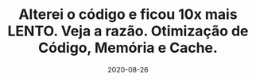 ---
layout: page
title: "Alterei o código e ficou 10x mais LENTO. Veja a razão. Otimização de Código, Memória e Cache."
date: 2020-08-26
type: video
description: Se você não tomar cuidado, uma simples variável colocada na ordem errada pode fazer o seu código rodar muito mais lento. Neste vídeo eu mostro um código que fica muito mais lento apenas trocando duas variáveis de lugar.
entry_number: 91
youtube_video_id: cRjclbdbiDg
repository: 0091-otimizacao-cache
has_code: false
has_p5: false
tags: [C, Cache, Otimização de Código]
playlists: [Tutoriais Gerais]
permalink: /otimizacao-cache/
---